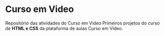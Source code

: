 # Curso em Video
 Repositório das atividades do Curso em Video
 Primeiros projetos do curso de **HTML e CSS** da plataforma de aulas Curso em Video.
